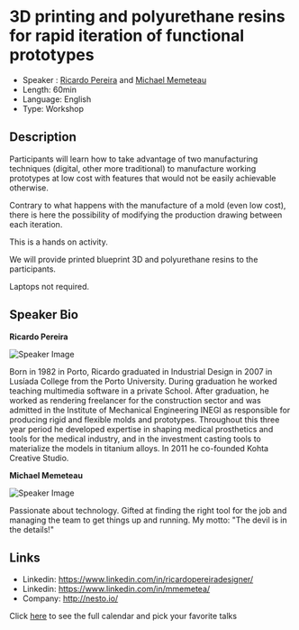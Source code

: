 3D printing and polyurethane resins for rapid iteration of functional prototypes
==========================

* Speaker   : [Ricardo Pereira](https://www.linkedin.com/in/ricardopereiradesigner/) and [Michael Memeteau](https://www.linkedin.com/in/mmemetea/)
* Length: 60min
* Language: English
* Type: Workshop

Description
-----------

Participants will learn how to take advantage of two manufacturing techniques (digital, other more traditional) to manufacture working prototypes at low cost with features that would not be easily achievable otherwise.

Contrary to what happens with the manufacture of a mold (even low cost), there is here the possibility of modifying the production drawing between each iteration.

This is a hands on activity.

We will provide printed blueprint 3D and polyurethane resins to the participants.

Laptops not required.

Speaker Bio
-----------

**Ricardo Pereira**

![Speaker Image](https://media.licdn.com/mpr/mpr/shrinknp_400_400/AAEAAQAAAAAAAAXQAAAAJGQ4YjBlMGViLWQyZjMtNDhlOC1hZDUyLTc5YjhlYzVkNjgyZA.jpg)

Born in 1982 in Porto, Ricardo graduated in Industrial Design in 2007 in Lusíada College from the Porto University. During graduation he worked teaching multimedia software in a private School. After graduation, he worked as rendering freelancer for the construction sector and was admitted in the Institute of Mechanical Engineering INEGI as responsible for producing rigid and flexible molds and prototypes. Throughout this three year period he developed expertise in shaping medical prosthetics and tools for the medical industry, and in the investment casting tools to materialize the models in titanium alloys. In 2011 he co-founded Kohta Creative Studio.

**Michael Memeteau**

![Speaker Image](https://media.licdn.com/mpr/mpr/shrinknp_400_400/p/3/005/09e/04b/2454ad0.jpg)

Passionate about technology. Gifted at finding the right tool for the job and managing the team to get things up and running. My motto: "The devil is in the details!"

Links
-----

* Linkedin: https://www.linkedin.com/in/ricardopereiradesigner/
* Linkedin: https://www.linkedin.com/in/mmemetea/
* Company: http://nesto.io/

Click [here][1] to see the full calendar and pick your favorite talks

[1]: https://pixels.camp/schedule/
